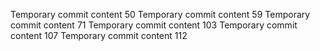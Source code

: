 Temporary commit content 50
Temporary commit content 59
Temporary commit content 71
Temporary commit content 103
Temporary commit content 107
Temporary commit content 112
